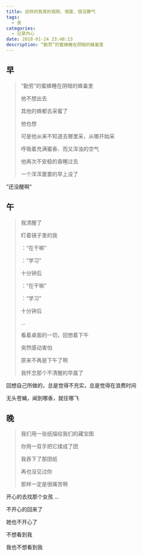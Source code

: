 ```yaml
---
title: 这样的我真的很颓、很废、很没脾气
tags:
  - 丧
categories:
  - 记录内心
date: 2018-01-24 23:48:13
description: “勤劳”的蜜蜂睡在阴暗的蜂巢里
---
```




## 早

> “勤劳”的蜜蜂睡在阴暗的蜂巢里
>
> 他不想出去
>
> 其他的蜂都去采蜜了
>
> 他也想
>
> 可是他从来不知道去哪里采，从哪开始采
>
> 呼吸着充满蜜香、而又浑浊的空气
>
> 他再次不安稳的昏睡过去
>
> 一个浑浑噩噩的早上没了

”还没醒啊“



## 午

> 我清醒了
>
> 盯着镜子里的我
>
> ：“在干嘛”
>
> ：“学习”
>
> 十分钟后
>
> ：“在干嘛”
>
> ：“学习”
>
> 十分钟后
>
> ...
>
> 看着桌面的一切，回想着下午
>
> 突然感动害怕
>
> 原来不再是下午了啊
>
> 我怀念那个不清醒的早晨了

回想自己所做的，总是觉得不充实，总是觉得在浪费时间

无头苍蝇，闻到哪香，就往哪飞



## 晚

> 我们用一张纸描绘我们的藏宝图
>
> 你用一双手把它揉成了团
>
> 我吞下了那团纸
>
> 再也没见过你
>
> 那样一定是很痛苦啊

开心的去找那个女孩
 ...

不开心的回来了

她也不开心了

不想看到我

我也不想看到我